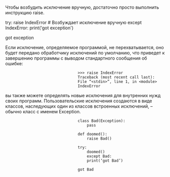 Чтобы возбудить исключение вручную, достаточно просто выполнить инструкцию raise.

try: raise IndexError # Возбуждает исключение вручную except IndexError: print('got exception')

got exception  

Если исключение, определяемое программой, не перехватывается, оно будет передано обработчику исключений по умолчанию, что приведет к завершению программы с выводом стандартного сообщения об ошибке:  

                                    >>> raise IndexError
                                    Traceback (most recent call last):
                                    File “<stdin>”, line 1, in <module>
                                    IndexError

вы также можете определять новые исключения для внутренних нужд своих программ. Пользовательские исключения создаются в виде классов, наследующих один из классов встроенных исключений, – обычно класс с именем Exception.  

                                    class Bad(Exception):
                                        pass

                                    def doomed():
                                        raise Bad()

                                    try:
                                        doomed()
                                        except Bad:
                                        print(‘got Bad’)

                                    got Bad

